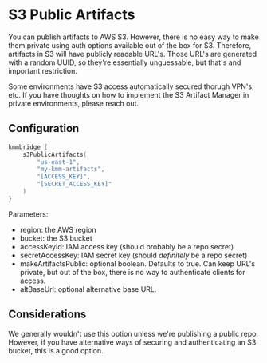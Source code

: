 # S3 Public Artifacts

You can publish artifacts to AWS S3. However, there is no easy way to make them private using auth options available out of the box for S3. Therefore, artifacts in S3 will have publicly readable URL's. Those URL's are generated with a random UUID, so they're essentially unguessable, but that's and important restriction.

Some environments have S3 access automatically secured thorugh VPN's, etc. If you have thoughts on how to implement the S3 Artifact Manager in private environments, please reach out.

## Configuration

```kotlin
kmmbridge {
    s3PublicArtifacts(
        "us‑east‑1",
        "my-kmm-artifacts",
        "[ACCESS_KEY]",
        "[SECRET_ACCESS_KEY]"
    )
}
```

Parameters:

* region: the AWS region
* bucket: the S3 bucket
* accessKeyId: IAM access key (should probably be a repo secret)
* secretAccessKey: IAM secret key (should *definitely* be a repo secret)
* makeArtifactsPublic: optional boolean. Defaults to true. Can keep URL's private, but out of the box, there is no way to authenticate clients for access.
* altBaseUrl: optional alternative base URL.

## Considerations

We generally wouldn't use this option unless we're publishing a public repo. However, if you have alternative ways of securing and authenticating an S3 bucket, this is a good option.
